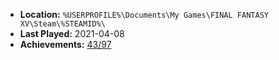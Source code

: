 * **Location:** `%USERPROFILE%\Documents\My Games\FINAL FANTASY XV\Steam\%STEAMID%\`
* **Last Played:** 2021-04-08
* **Achievements:** [43/97](https://steamcommunity.com/id/niemasd/stats/appid/637650)
